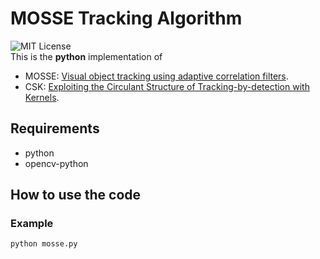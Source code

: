 # MOSSE Tracking Algorithm
![MIT License](https://img.shields.io/badge/license-MIT-blue.svg)   
This is the **python** implementation of 
- MOSSE: [Visual object tracking using adaptive correlation filters](https://ieeexplore.ieee.org/document/5539960/).
- CSK: [Exploiting the Circulant Structure of Tracking-by-detection with Kernels](https://link.springer.com/chapter/10.1007/978-3-642-33765-9_50).

## Requirements
- python
- opencv-python

## How to use the code
### Example
```bash
python mosse.py
```